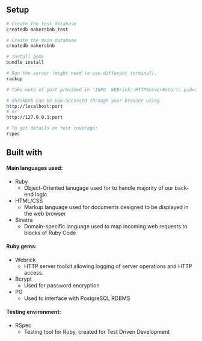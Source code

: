 ## Setup

```bash
# Create the test database
createdb makersbnb_test

# Create the main database
createdb makersbnb

# Install gems
bundle install

# Run the server (might need to use different terminal).
rackup

# Take note of port provided in 'INFO  WEBrick::HTTPServer#start: pid=26468 port=9292' line

# Shrekbnb can be now accessed through your browser using 
http://localhost:port
# or
http://127.0.0.1:port

# To get details on test coverage:
rspec
```

## Built with
#### Main languages used:
* Ruby
  * Object-Oriented lanugage used for to handle majority of our back-end logic
* HTML/CSS
  * Markup language used for documents designed to be displayed in the web browser
* Sinatra
  * Domain-specific language used to map incoming web requests to blocks of Ruby Code
#### Ruby gems:
* Webrick
  * HTTP server toolkit allowing logging of server operations and HTTP access.
* Bcrypt
  * Used for password encryption
* PG
  * Used to interface with PostgreSQL RDBMS
#### Testing environment:
* RSpec
  * Testing tool for Ruby, created for Test Driven Development
